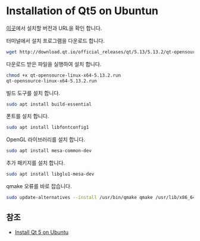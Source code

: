 # Installation of Qt5 on Ubuntun

[이곳](http://download.qt.io/official_releases/qt/)에서 설치할 버전과 URL을 확인 합니다.

터미널에서 설치 프로그램을 다운로드 합니다.

```sh
wget http://download.qt.io/official_releases/qt/5.13/5.13.2/qt-opensource-linux-x64-5.13.2.run
```

다운로드 받은 파일을 실행하여 설치 합니다.

```sh
chmod +x qt-opensource-linux-x64-5.13.2.run
qt-opensource-linux-x64-5.13.2.run
```

빌드 도구를 설치 합니다.

```sh
sudo apt install build-essential
```

폰트를 설치 합니다.

```sh
sudo apt install libfontconfig1
```

OpenGL 라이브러리를 설치 합니다.

```sh
sudo apt install mesa-common-dev
```

추가 패키지를 설치 합니다.

```sh
sudo apt install libglu1-mesa-dev
```

qmake 오류를 바로 잡습니다.

```sh
sudo update-alternatives --install /usr/bin/qmake qmake /usr/lib/x86_64-linux-gnu/qt5/bin/qmake 100
```

## 참조

- [Install Qt 5 on Ubuntu](https://wiki.qt.io/Install_Qt_5_on_Ubuntu)

